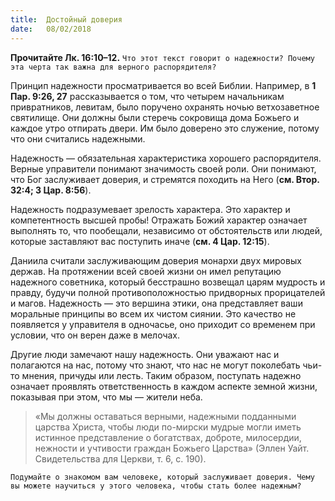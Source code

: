 ```yaml
---
title:  Достойный доверия
date:   08/02/2018
---
```


**Прочитайте Лк. 16:10–12.** `Что этот текст говорит о надежности? Почему эта черта так важна для верного распорядителя?`

Принцип надежности просматривается во всей Библии. Например, в **1 Пар. 9:26, 27** рассказывается о том, что четырем начальникам привратников, левитам, было поручено охранять ночью ветхозаветное святилище. Они должны были стеречь сокровища дома Божьего и каждое утро отпирать двери. Им было доверено это служение, потому что они считались надежными.

Надежность — обязательная характеристика хорошего распорядителя. Верные управители понимают значимость своей роли. Они понимают, что Бог заслуживает доверия, и стремятся походить на Него (**см. Втор. 32:4; 3 Цар. 8:56**).

Надежность подразумевает зрелость характера. Это характер и компетентность высшей пробы! Отражать Божий характер означает выполнять то, что пообещали, независимо от обстоятельств или людей, которые заставляют вас поступить
иначе (**см. 4 Цар. 12:15**).

Даниила считали заслуживающим доверия монархи двух мировых держав. На протяжении всей своей жизни он имел репутацию надежного советника, который бесстрашно возвещал царям мудрость и правду, будучи полной противоположностью придворных прорицателей и магов. Надежность — это вершина этики, она представляет ваши моральные принципы во всем их чистом сиянии. Это качество не появляется у управителя в одночасье, оно приходит со временем при условии, что он верен даже в мелочах.

Другие люди замечают нашу надежность. Они уважают нас и полагаются на нас, потому что знают, что нас не могут поколебать чьи-то мнения, причуды или лесть. Таким образом, поступать надежно означает проявлять ответственность в каждом аспекте земной жизни, показывая при этом, что мы — жители неба. 

> «Мы должны оставаться верными, надежными подданными царства Христа, чтобы люди по-мирски мудрые могли иметь истинное представление о богатствах, доброте, милосердии, нежности и учтивости граждан Божьего Царства» (Эллен Уайт. Свидетельства для Церкви, т. 6, с. 190).

`Подумайте о знакомом вам человеке, который заслуживает доверия. Чему вы можете научиться у этого человека, чтобы стать более надежным?`